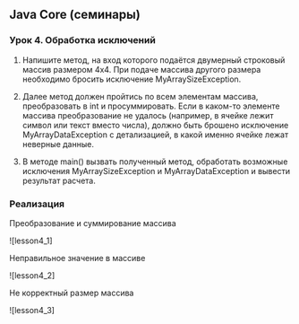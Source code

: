 ## Java Core (семинары)

### Урок 4. Обработка исключений

1. Напишите метод, на вход которого подаётся двумерный строковый массив размером 4х4. 
При подаче массива другого размера необходимо бросить исключение MyArraySizeException.

2. Далее метод должен пройтись по всем элементам массива, преобразовать в int и
просуммировать. Если в каком-то элементе массива преобразование не удалось (например, в
ячейке лежит символ или текст вместо числа), должно быть брошено исключение
MyArrayDataException с детализацией, в какой именно ячейке лежат неверные данные.

3. В методе main() вызвать полученный метод, обработать возможные исключения
MyArraySizeException и MyArrayDataException и вывести результат расчета.

### Реализация

Преобразование и суммирование массива

![lesson4_1]

Неправильное значение в массиве

![lesson4_2]

Не корректный размер массива

![lesson4_3]
